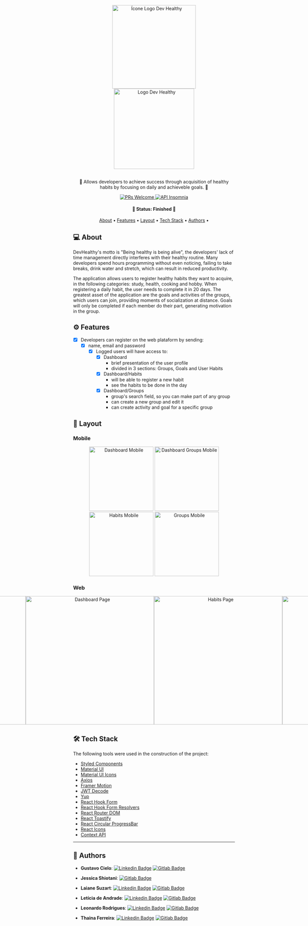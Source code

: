 <div align="center">
    <br>
    <img  src="/uploads/43314b7a3af6507c44bec6279bbfe159/iconLogo.svg" width="260px" alt="Ícone Logo Dev Healthy" />
    <br>
    <img src="/uploads/c22846d420405f9b1d083f5fdebfe046/textLogo.svg" width="250px" alt="Logo Dev Healthy" />
    <br><br>
</div>

<p align="center">🚀 Allows developers to achieve success through acquisition of healthy habits by focusing on daily and achieveble goals. 🚀</p>

<p align="center"> 
  <a href="http://makeapullrequest.com">
    <img src="https://img.shields.io/badge/progress-100%25-brightgreen.svg" alt="PRs Welcome">
  </a>
   <a href="https://insomnia.rest/run?label=Habits%20API&uri=https%3A%2F%2Fhabit-docs.vercel.app%2Finsomnia.json">
    <img src="https://img.shields.io/badge/HabitsAPI-Insomnia-6A57D5.svg" alt="API Insomnia">
  </a>
 </p>

<h4 align="center"> 
🚧  Status: Finished  🚧
</h4>

<p align="center">
  <a href="#-about">About</a> •
  <a href="#-features">Features</a> •
  <a href="#-layout">Layout</a> • 
  <a href="#-tech-stack">Tech Stack</a> •
  <a href="#-authors">Authors</a> •
</p>

## 💻 About

DevHealthy's motto is "Being healthy is being alive", the developers' lack of time management directly interferes with their healthy routine. Many developers spend hours programming without even noticing, failing to take breaks, drink water and stretch, which can result in reduced productivity.

The application allows users to register healthy habits they want to acquire, in the following categories: study, health, cooking and hobby. When registering a daily habit, the user needs to complete it in 20 days. The greatest asset of the application are the goals and activities of the groups, which users can join, providing moments of socialization at distance. Goals will only be completed if each member do their part, generating motivation in the group.

## ⚙️ Features

- [x] Developers can register on the web plataform by sending:
  - [x] name, email and password
    - [x] Logged users will have access to:
      - [x] Dashboard
        - brief presentation of the user profile
        - divided in 3 sections: Groups, Goals and User Habits
      - [x] Dashboard/Habits
        - will be able to register a new habit
        - see the habits to be done in the day
      - [x] Dashboard/Groups
        - group's search field, so you can make part of any group
        - can create a new group and edit it
        - can create activity and goal for a specific group

## 🎨 Layout

### Mobile

<p align="center">
  <img alt="Dashboard Mobile" title="#dasboardMobile" src="/uploads/4284bd9daa1abdb62952ff1b381e1b19/dashboardMobile.png" width="200px">

  <img alt="Dashboard Groups Mobile" title="#dashboardGroupsMobile" src="/uploads/67734debddc21f69876492ff7cc5d922/dashboardGroupsMobile.png" width="200px">

  <img alt="Habits Mobile" title="#habitsMobile" src="/uploads/3ee4a54516f86bc721e30602e70bbd23/habitsMobile.png" width="200px">

  <img alt="Groups Mobile" title="#groupsMobile" src="/uploads/95b5890934c693308bbc92ea02a202cd/groupsMobile.png" width="200px">
</p>

### Web

<p align="center" style="display: flex; align-items: flex-start; justify-content: center;">
  <img alt="Home Page" title="#HomePage" src="/uploads/3cdfd95112f64d45515d44fad2aa80d0/homePage.png" width="400px">

   <img alt="Register Page" title="#RegisterPage" src="/uploads/4782c32a29a47d82e44b2cf940d8548e/registerPage.png" width="400px">

   <img alt="Dashboard Page" title="#DashboardPage" src="/uploads/853b1bff566faa987c887f2ca00220cf/dashboardPage.png" width="400px">

   <img alt="Habits Page" title="#HabitsPage" src="/uploads/a7f38d5747a5f66c39ccd5508c9085dc/habitsPage.png" width="400px">

   <img alt="Choosen Groups Page" title="#ChoosenGroupsPage" src="/uploads/63bab0a2b7ba8943bb1b9b0e002a898c/choosenGroupPage.png" width="400px">

   <img alt="Groups Page" title="#GroupsPage" src="/uploads/47ae8f7bc148fb969a8e1c3d4a6b1a7d/groupsPage.png" width="400px">
</p>

## 🛠 Tech Stack

The following tools were used in the construction of the project:

- [Styled Components](https://www.styled-components.com/)
- [Material UI](https://material-ui.com/)
- [Material UI Icons](https://next.material-ui.com/pt/components/material-icons/)
- [Axios](https://www.npmjs.com/package/axios)
- [Framer Motion](https://www.framer.com/motion/)
- [JWT Decode](https://jwt.io/)
- [Yup](https://www.npmjs.com/package/yup)
- [React Hook Form](https://react-hook-form.com/)
- [React Hook Form Resolvers](https://www.npmjs.com/package/@hookform/resolvers)
- [React Router DOM](https://www.npmjs.com/package/react-router-dom)
- [React Toastify](https://www.npmjs.com/package/react-toastify)
- [React Circular ProgressBar](https://www.npmjs.com/package/react-circular-progressbar)
- [React Icons](https://react-icons.github.io/react-icons/)
- [Context API](https://reactjs.org/docs/context.html)

---

## 🦸 Authors

- **Gustavo Cielo**: [![Linkedin Badge](https://img.shields.io/badge/-LinkedIn-blue?style=flat-square&logo=Linkedin&logoColor=white&link=https:/www.linkedin.com/in/gustavohcielo/)](https://www.linkedin.com/in/gustavohcielo/) [![Gitlab Badge](https://img.shields.io/badge/-Gitlab-orange?style=flat-square&logo=Gitlab&logoColor=white&link=https:/www.gitlab.com/gustavocielo/)](https://gitlab.com/gustavocielo/)

- **Jessica Shiotani**: [![Gitlab Badge](https://img.shields.io/badge/-Gitlab-orange?style=flat-square&logo=Gitlab&logoColor=white&link=https://gitlab.com/jessyshiotani/)](https://gitlab.com/jessyshiotani/)

- **Laiane Suzart**: [![Linkedin Badge](https://img.shields.io/badge/-LinkedIn-blue?style=flat-square&logo=Linkedin&logoColor=white&link=https://www.linkedin.com/in/laianesuzart/)](https://www.linkedin.com/in/laianesuzart/) [![Gitlab Badge](https://img.shields.io/badge/-Gitlab-orange?style=flat-square&logo=Gitlab&logoColor=white&link=https://gitlab.com/laiane/)](https://gitlab.com/laiane/)

- **Letícia de Andrade**: [![Linkedin Badge](https://img.shields.io/badge/-LinkedIn-blue?style=flat-square&logo=Linkedin&logoColor=white&link=https:/www.linkedin.com/in/leandradz/)](https://www.linkedin.com/in/leandradz/) [![Gitlab Badge](https://img.shields.io/badge/-Gitlab-orange?style=flat-square&logo=Gitlab&logoColor=white&link=https:/www.gitlab.com/leandradz/)](https://gitlab.com/leandradz/)

- **Leonardo Rodrigues**: [![Linkedin Badge](https://img.shields.io/badge/-LinkedIn-blue?style=flat-square&logo=Linkedin&logoColor=white&link=https://www.linkedin.com/in/leorjr/)](https://www.linkedin.com/in/leorjr/) [![Gitlab Badge](https://img.shields.io/badge/-Gitlab-orange?style=flat-square&logo=Gitlab&logoColor=white&link=https://gitlab.com/leorjr/)](https://gitlab.com/leorjr/)

- **Thaina Ferreira**: [![Linkedin Badge](https://img.shields.io/badge/-LinkedIn-blue?style=flat-square&logo=Linkedin&logoColor=white&link=https://www.linkedin.com/in/thainaferreira/)](https://www.linkedin.com/in/thainaferreira/) [![Gitlab Badge](https://img.shields.io/badge/-Gitlab-orange?style=flat-square&logo=Gitlab&logoColor=white&link=https://gitlab.com/thainaferreira/)](https://gitlab.com/thainaferreira/)

